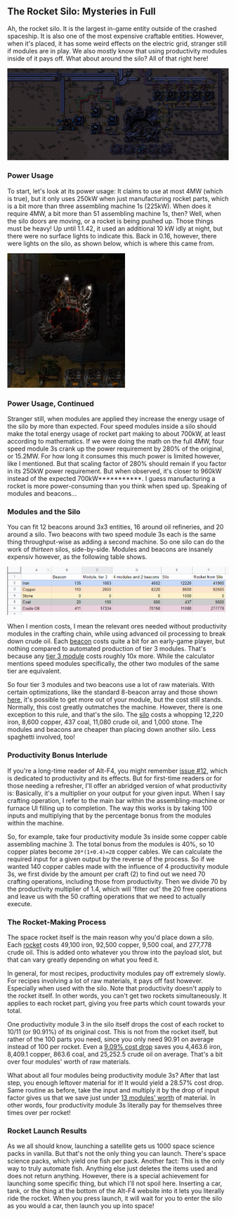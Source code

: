 ## The Rocket Silo: Mysteries in Full

Ah, the rocket silo. It is the largest in-game entity outside of the crashed spaceship. It is also one of the most expensive craftable entities. However, when it's placed, it has some weird effects on the electric grid, stranger still if modules are in play. We also mostly know that using productivity modules inside of it pays off. What about around the silo? All of that right here!

![](alt-f4-silo-pic-1.png "The Rocket Silo")

### Power Usage

To start, let's look at its power usage: It claims to use at most 4MW (which is true), but it only uses 250kW when just manufacturing rocket parts, which is a bit more than three assembling machine 1s (225kW). When does it require 4MW, a bit more than 51 assembling machine 1s, then? Well, when the silo doors are moving, or a rocket is being pushed up. Those things must be heavy! Up until 1.1.42, it used an additional 10 kW idly at night, but there were no surface lights to indicate this. Back in 0.16, however, there were lights on the silo, as shown below, which is where this came from.

![](alt-f4-silo-pic-2.png "The Rocket Silo with Lights")

### Power Usage, Continued

Stranger still, when modules are applied they increase the energy usage of the silo by more than expected. Four speed modules inside a silo should make the total energy usage of rocket part making to about 700kW, at least according to mathematics. If we were doing the math on the full 4MW, four speed module 3s crank up the power requirement by 280% of the original, or 15.2MW. For how long it consumes this much power is limited however, like I mentioned. But that scaling factor of 280% should remain if you factor in its 250kW power requirement. But when observed, it's closer to 960kW instead of the expected 700kW***********. I guess manufacturing a rocket is more power-consuming than you think when sped up. Speaking of modules and beacons...

### Modules and the Silo

You can fit 12 beacons around 3x3 entities, 16 around oil refineries, and 20 around a silo. Two beacons with two speed module 3s each is the same thing throughput-wise as adding a second machine. So one silo can do the work of *thirteen* silos, side-by-side. Modules and beacons are insanely expensiv however, as the following table shows.

![](alt-f4-silo-pic-3.png "The table of costs")

When I mention costs, I mean the relevant ores needed without productivity modules in the crafting chain, while using advanced oil processing to break down crude oil. Each [beacon](https://factoriolab.github.io/list?p=beacon*1&v=1) costs quite a bit for an early-game player, but nothing compared to automated production of tier 3 modules. That's because any [tier 3 module](https://factoriolab.github.io/list?p=speed-module-3*1&v=1) costs roughly 10x more. While the calculator mentions speed modules specifically, the other two modules of the same tier are equivalent.

So four tier 3 modules and two beacons use a lot of raw materials. With certain optimizations, like the standard 8-beacon array and those shown [here](https://factorio.com/blog/post/fff-351), it's possible to get more out of your module, but the cost still stands. Normally, this cost greatly outmatches the machine. However, there is one exception to this rule, and that's the silo. The [silo]((https://factoriolab.github.io/list?p=rocket-silo*1&v=1)) costs a whopping 12,220 iron, 8,600 copper, 437 coal, 11,080 crude oil, and 1,000 stone. The modules and beacons are cheaper than placing down another silo. Less spaghetti involved, too!

### Productivity Bonus Interlude

If you're a long-time reader of Alt-F4, you might remember [issue #12](https://alt-f4.blog/ALTF4-12/#complexity-corner-productivity-modules-thekool), which is dedicated to productivity and its effects. But for first-time readers or for those needing a refresher, I'll offer an abridged version of what productivity is: Basically, it's a multiplier on your output for your given input. When I say crafting operation, I refer to the main bar within the assembling-machine or furnace UI filling up to completion. The way this works is by taking 100 inputs and multiplying that by the percentage bonus from the modules within the machine.

So, for example, take four productivity module 3s inside some copper cable assembling machine 3. The total bonus from the modules is 40%, so 10 copper plates become `20*(1+0.4)=28` copper cables. We can calculate the required input for a given output by the reverse of the process. So if we wanted 140 copper cables made with the influence of 4 productivity module 3s, we first divide by the amount per craft (2) to find out we need 70 crafting operations, including those from productivity. Then we divide 70 by the productivity multiplier of 1.4, which will 'filter out' the 20 free operations and leave us with the 50 crafting operations that we need to actually execute.

### The Rocket-Making Process

The space rocket itself is the main reason why you'd place down a silo. Each [rocket]((https://factoriolab.github.io/list?p=rocket-part*100&v=1)) costs 49,100 iron, 92,500 copper, 9,500 coal, and 277,778 crude oil. This is added onto whatever you throw into the payload slot, but that can vary greatly depending on what you feed it.

In general, for most recipes, productivity modules pay off extremely slowly. For recipes involving a lot of raw materials, it pays off fast however. Especially when used with the silo. Note that productivity doesn't apply to the rocket itself. In other words, you can't get two rockets simultaneously. It applies to each rocket part, giving you free parts which count towards your total.

One productivity module 3 in the silo itself drops the cost of each rocket to 10/11 (or 90.91%) of its original cost. This is not from the rocket itself, but rather of the 100 parts you need, since you only need 90.91 on average instead of 100 per rocket. Even a [9.09% cost drop](https://factoriolab.github.io/list?z=eJwrcM7SMjQwUCtyLtDScqvzAkG1MmMAUBsG5Q__) saves you 4,463.6 iron, 8,409.1 copper, 863.6 coal, and 25,252.5 crude oil on average. That's a bit over four modules' worth of raw materials.

What about all four modules being productivity module 3s? After that last step, you enough leftover material for it! It would yield a 28.57% cost drop. Same routine as before, take the input and multiply it by the drop of input factor gives us that we save just under [13 modules' worth]((https://factoriolab.github.io/list?z=eJwrcA7UMjQxMLLQ0nJKUStyLtDScqsDQ7UyYwBzOAgo)) of material. In other words, four productivity module 3s literally pay for themselves three times over per rocket!

### Rocket Launch Results

As we all should know, launching a satellite gets us 1000 space science packs in vanilla. But that's not the only thing you can launch. There's space science packs, which yield one fish per pack. Another fact: This is the only way to truly automate fish. Anything else just deletes the items used and does not return anything. However, there is a special achievement for launching some specific thing, but which I'll not spoil here. Inserting a car, tank, or the thing at the bottom of the Alt-F4 website into it lets you literally ride the rocket. When you press launch, it will wait for you to enter the silo as you would a car, then launch you up into space!

